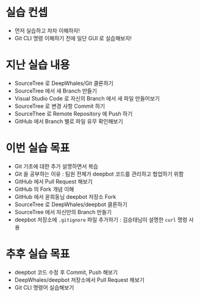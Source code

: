# 실습 컨셉 

* 먼저 실습하고 차차 이해하자!
* Git CLI 명령 이해하기 전에 일단 GUI 로 실습해보자!

# 지난 실습 내용

* SourceTree 로 DeepWhales/Git 클론하기
* SourceTree 에서 새 Branch 만들기
* Visual Studio Code 로 자신의 Branch 에서 새 파일 만들어보기
* SourceTree 로 변경 사항 Commit 하기
* SourceThee 로 Remote Repository 에 Push 하기
* GitHub 에서 Branch 별로 파일 유무 확인해보기

# 이번 실습 목표

* Git 기초에 대한 추가 설명하면서 복습
* Git 을 공부하는 이유 : 팀원 전체가 deepbot 코드를 관리하고 협업하기 위함
* GitHub 에서 Pull Request 해보기
* GitHub 의 Fork 개념 이해
* GitHub 에서 윤희동님 deepbot 저장소 Fork
* SourceTree 로 DeepWhales/deepbot 클론하기
* SourceTree 에서 자신만의 Branch 만들기
* deepbot 저장소에 `.gitignore` 파일 추가하기 : 김승태님이 설명한 `curl` 명령 사용

# 추후 실습 목표

* deepbot 코드 수정 후 Commit, Push 해보기
* DeepWhales/deepbot 저장소에서 Pull Request 해보기
* Git CLI 명령어 실습해보기